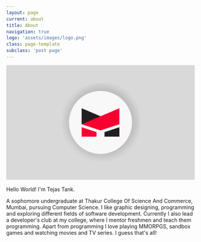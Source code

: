 ```yaml
---
layout: page
current: about
title: About
navigation: true
logo: 'assets/images/logo.png'
class: page-template
subclass: 'post page'
---
```


![cover](/assets/images/cover.png)

Hello World! I'm Tejas Tank.

A sophomore undergraduate at Thakur College Of Science And Commerce, Mumbai, pursuing Computer Science. I like graphic designing, programming and exploring different fields of software development. Currently I also lead a developer's club at my college, where I mentor freshmen and teach them programming. Apart from programming I love playing MMORPGS, sandbox games and watching movies and TV series. I guess that's all!
